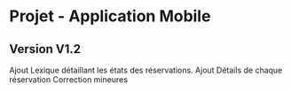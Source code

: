 # Projet - Application Mobile

## Version V1.2
Ajout Lexique détaillant les états des réservations.
Ajout Détails de chaque réservation
Correction mineures
